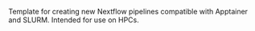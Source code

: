 Template for creating new Nextflow pipelines compatible with Apptainer and SLURM. Intended for use on HPCs. 
